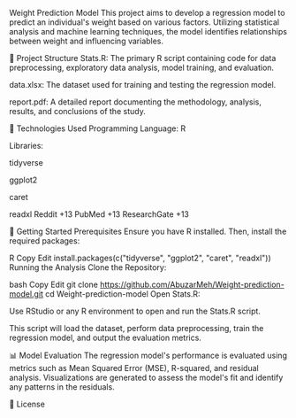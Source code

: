 Weight Prediction Model
This project aims to develop a regression model to predict an individual's weight based on various factors. Utilizing statistical analysis and machine learning techniques, the model identifies relationships between weight and influencing variables.

📁 Project Structure
Stats.R: The primary R script containing code for data preprocessing, exploratory data analysis, model training, and evaluation.

data.xlsx: The dataset used for training and testing the regression model.

report.pdf: A detailed report documenting the methodology, analysis, results, and conclusions of the study.

🧰 Technologies Used
Programming Language: R

Libraries:

tidyverse

ggplot2

caret

readxl
Reddit
+13
PubMed
+13
ResearchGate
+13

🚀 Getting Started
Prerequisites
Ensure you have R installed. Then, install the required packages:

R
Copy
Edit
install.packages(c("tidyverse", "ggplot2", "caret", "readxl"))
Running the Analysis
Clone the Repository:

bash
Copy
Edit
git clone https://github.com/AbuzarMeh/Weight-prediction-model.git
cd Weight-prediction-model
Open Stats.R:

Use RStudio or any R environment to open and run the Stats.R script.

This script will load the dataset, perform data preprocessing, train the regression model, and output the evaluation metrics.

📊 Model Evaluation
The regression model's performance is evaluated using metrics such as Mean Squared Error (MSE), R-squared, and residual analysis. Visualizations are generated to assess the model's fit and identify any patterns in the residuals.

📄 License

